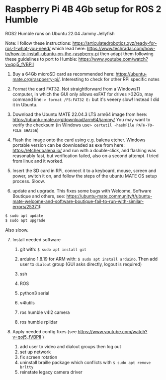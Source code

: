 # Raspberry Pi 4B 4Gb setup for ROS 2 Humble

ROS2 Humble runs on Ubuntu 22.04 Jammy Jellyfish 

Note: I follow these instructions: https://articulatedrobotics.xyz/ready-for-ros-1-what-you-need/ which lead here: https://www.techradar.com/how-to/how-to-install-ubuntu-on-the-raspberry-pi then adapt them following these guidelines to port to Humble: https://www.youtube.com/watch?v=qoj5_fVBPII 

1. Buy a 64Gb microSD card as recommended here: https://ubuntu-mate.org/raspberry-pi/. Interesting to check for other RPi specific notes

2. Format the card FAT32. Not straightforward from a Windows11 computer, in which the GUI only allows exFAT for drives >32Gb, may command line: `> format /FS:FAT32 E:` but it's veeery slow! Instead I did it in Ubuntu.

3. Download the Ubuntu MATE 22.04.3 LTS arm64 image from here: https://ubuntu-mate.org/download/arm64/jammy/ You may want to verify the checksum (in Windows use`> certutil -hashFile PATH-TO-FILE SHA256`)

4. Flash the image onto the card using e.g. balena etcher. Windows portable version can be downloaded as exe from here: https://etcher.balena.io/ and run with a double-click, and flashing was reasonably fast, but verification failed, also on a second attempt. I tried from linux and it worked.

5. Insert the SD card in RPi, connect it to a keyboard, mouse, screen and power, switch it on, and follow the steps of the ubuntu MATE OS setup process. Sloow.

6. update and upgrade. This fixes some bugs with Welcome, Software Boutique and others, see: https://ubuntu-mate.community/t/ubuntu-mate-welcome-and-software-boutique-fail-to-run-with-similar-errors/25371):
```bash
$ sudo apt update
$ sudo apt upgrade
```
Also sloow.

7. Install needed software 

   1. git with: `$ sudo apt install git`

   2. arduino 1.8.19 for ARM with: `$ sudo apt install arduino`. Then add user to `dialout` group (GUI asks directly, logout is required)

   3. ssh

   4. ROS

   5. python3 serial

   6. v4lutils

   7. ros humble v4l2 camera

   8. ros humble rplidar 

8. Apply needed config fixes (see https://www.youtube.com/watch?v=qoj5_fVBPII ) 

   1. add user to video and dialout groups then log out
   2. set up network
   3. fix screen rotation
   4. uninstall braille package which conflicts with `$ sudo apt remove brltty`
   5. reinstate legacy camera driver


   

